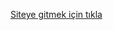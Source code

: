 <a href="https://omer2654.pythonanywhere.com/kullanici/kayit-giris/?next=/">Siteye gitmek için tıkla</a>
